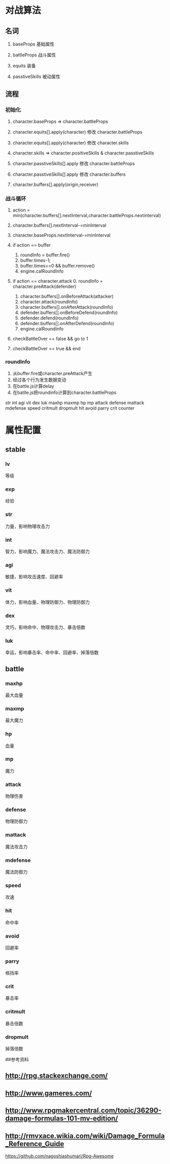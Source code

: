 # 对战算法

## 名词

1. baseProps 基础属性 

2. battleProps 战斗属性

3. equits 装备

4. passtiveSkills 被动属性



## 流程

### 初始化
1. character.baseProps => character.battleProps

2. character.equits[].apply(character) 修改 character.battleProps

3. character.equits[].apply(character) 修改 character.skills

4. character.skills => character.positiveSkills & character.passtiveSkills

5. character.passtiveSkills[].apply 修改 character.battleProps

6. character.passtiveSkills[].apply 修改 character.buffers

7. character.buffers[].apply(origin,receiver)

### 战斗循环
1. action =  min(character.buffers[].nextInterval,character.battleProps.nextinterval)

2. character.buffers[].nextInterval-=minInterval 

3. character.baseProps.nextInterval-=minInterval

2. if action == buffer 
    1. roundInfo = buffer.fire()
    2. buffer.times-1;
    3. buffer.times==0 && buffer.remove()
    4. engine.calRoundInfo

3. if action == character.attack
    0.  roundInfo = character.preAttack(defender)
    1. character.buffers[].onBeforeAttack(attacker)
    2. character.attack(roundInfo)
    3. character.buffers[].onAfterAttack(roundInfo)
    4. defender.buffers[].onBeforeDefend(roundInfo)
    5. defender.defend(roundInfo)
    6. defender.buffers[].onAfterDefend(roundInfo)
    7. engine.calRoundInfo

4. checkBattleOver == false && go to 1

5. checkBattleOver == true && end

### roundInfo
1. 从buffer.fire或character.preAttack产生
2. 经过各个行为发生数据变动
3. 在battle.js计算delay
4. 在batlle.js把roundinfo计算到character.battleProps


str int agi vit dex luk
maxhp maxmp hp mp attack defense mattack mdefense speed critmult dropmult hit avoid parry crit counter


# 属性配置

## stable
### lv
等级
### exp
经验
### str
力量，影响物理攻击力
### int
智力，影响魔力、魔法攻击力、魔法防御力
### agi
敏捷，影响攻击速度、回避率
### vit
体力，影响血量、物理防御力、物理防御力
### dex
灵巧，影响命中、物理攻击力、暴击倍数
### luk
幸运，影响暴击率、命中率、回避率、掉落倍数

## battle
### maxhp
最大血量
### maxmp
最大魔力
### hp
血量
### mp
魔力
### attack
物理伤害
### defense
物理防御力
### mattack
魔法攻击力
### mdefense
魔法防御力
### speed
攻速
### hit
命中率
### avoid
回避率
### parry
格挡率
### crit
暴击率
### critmult
暴击倍数
### dropmult
掉落倍数




##参考资料


## http://rpg.stackexchange.com/


## http://www.gameres.com/

## http://www.rpgmakercentral.com/topic/36290-damage-formulas-101-mv-edition/

## http://rmvxace.wikia.com/wiki/Damage_Formula_Reference_Guide


https://github.com/nagoshiashumari/Rpg-Awesome



